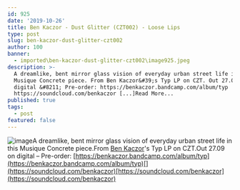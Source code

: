 ```yaml
---
id: 925
date: '2019-10-26'
title: Ben Kaczor - Dust Glitter (CZT002) - Loose Lips
type: post
slug: ben-kaczor-dust-glitter-czt002
author: 100
banner:
  - imported\ben-kaczor-dust-glitter-czt002\image925.jpeg
description: >-
  A dreamlike, bent mirror glass vision of everyday urban street life in this
  Musique Concrete piece. From Ben Kaczor&#39;s Typ LP on CZT. Out 27.09 on
  digital &#8211; Pre-order: https://benkaczor.bandcamp.com/album/typ
  https://soundcloud.com/benkaczor [...]Read More...
published: true
tags:
  - post
featured: false
---
```

![image](../imported\ben-kaczor-dust-glitter-czt002\image925.jpeg)A dreamlike, bent mirror glass vision of everyday urban street life in this Musique Concrete piece.From [Ben Kaczor](https://benkaczor.bandcamp.com)'s Typ LP on CZT.Out 27.09 on digital – Pre-order: [](https://benkaczor.bandcamp.com/album/typ)[https://benkaczor.bandcamp.com/album/typ](https://benkaczor.bandcamp.com/album/typ)[](https://soundcloud.com/benkaczor)[https://soundcloud.com/benkaczor](https://soundcloud.com/benkaczor)